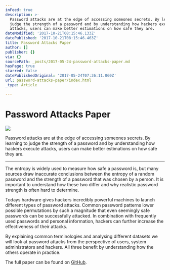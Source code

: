 ```yaml
---
inFeed: true
description: >-
  Password attacks are at the edge of accessing someones secrets. By learning to
  judge the strength of a password and by understanding how hackers execute
  attacks, users can make better estimations on how safe they are.
dateModified: '2017-10-21T08:15:46.133Z'
datePublished: '2017-10-21T08:15:46.463Z'
title: Password Attacks Paper
author: []
publisher: {}
via: {}
sourcePath: _posts/2017-05-24-password-attacks-paper.md
hasPage: true
starred: false
datePublishedOriginal: '2017-05-24T07:36:11.060Z'
url: password-attacks-paper/index.html
_type: Article

---
```

# Password Attacks Paper
![](https://the-grid-user-content.s3-us-west-2.amazonaws.com/e38cd300-70ea-449b-b976-2ced9c71bdcd.jpg)

Password attacks are at the edge of accessing someones secrets. By learning to judge the strength of a password and by understanding how hackers execute attacks, users can make better estimations on how safe they are.

---

The entropy is widely used to measure how safe a password is, but many sources draw inaccurate conclusions between the entropy of a random password and the strength of a password that was chosen by a person. It is important to understand how these two differ and why realistic password strength is often hard to determine.

Todays hardware gives hackers incredibly powerful machines to launch different types of password attacks. Common password patterns lower possible permutations by such a magnitude that even seemingly safe passwords can be successfully attacked. In combination with frequently used passwords and personal information, hackers can further increase the effectiveness of their attacks.

By explaining common terminologies and analysing different datasets we will look at password attacks from the perspective of users, system administrators and hackers. All three benefit by understanding how the others operate in practice.

The full paper can be found on [GitHub][0].

[0]: https://github.com/pietz/password-attacks/blob/master/Thesis.pdf "Link to PDF"